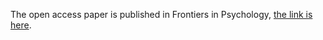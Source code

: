 The open access paper is published in Frontiers in Psychology, [the link is here](https://www.frontiersin.org/articles/10.3389/fpsyg.2019.00445/full).
